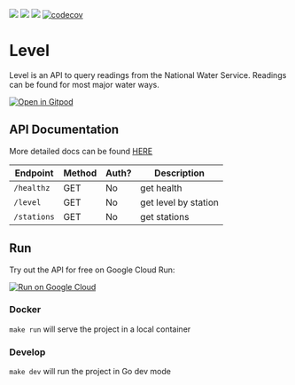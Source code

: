 ![](https://github.com/gabeduke/level/workflows/Test/badge.svg)
![](https://github.com/gabeduke/level/workflows/Lint/badge.svg)
![](https://github.com/gabeduke/level/workflows/Fmt/badge.svg)
[![codecov](https://codecov.io/gh/gabeduke/level/branch/master/graph/badge.svg)](https://codecov.io/gh/gabeduke/level)

# Level

Level is an API to query readings from the National Water Service. Readings can be found for most major water ways. 

[![Open in Gitpod](https://gitpod.io/button/open-in-gitpod.svg)](https://gitpod.io/#https://github.com/gabeduke/level)

## API Documentation

More detailed docs can be found [HERE](https://gabeduke.github.io/level/)

<!-- markdown-swagger -->
 Endpoint    | Method | Auth? | Description         
 ----------- | ------ | ----- | --------------------
 `/healthz`  | GET    | No    | get health          
 `/level`    | GET    | No    | get level by station
 `/stations` | GET    | No    | get stations        
<!-- /markdown-swagger -->

## Run

Try out the API for free on Google Cloud Run:

[![Run on Google Cloud](https://storage.googleapis.com/cloudrun/button.svg)](https://console.cloud.google.com/cloudshell/editor?shellonly=true&cloudshell_image=gcr.io/cloudrun/button&cloudshell_git_repo=https://github.com/gabeduke/level.git)

### Docker

`make run` will serve the project in a local container

### Develop

`make dev` will run the project in Go dev mode


